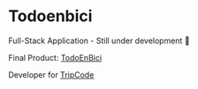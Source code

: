 # Todoenbici
Full-Stack Application - Still under development 🚧

Final Product: [TodoEnBici](https://todoenbici.vercel.app/) 

Developer for [TripCode](https://tripcode.vercel.app/)

